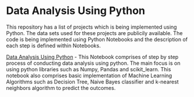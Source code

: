 # Data Analysis Using Python

This repository has a list of projects which is being implemented using Python. The data sets used for these projects are publicily available.
The code is being implemented using Python Notebooks and the description of each step is defined within Notebooks.

[Data Analysis Using Python](https://github.com/aashisharora13/Data-Analysis-Using-Python/blob/main/Hands-on%20Data%20Analysis%20with%20Python.ipynb) - This Notebook comprises of step by step process of conducting data analysis using python. The main focus is on using python libraries such as Numpy, Pandas and scikit_learn. This notebook also comprises basic implementation of Machine Learning Algorithms such as Decision Tree, Naive Bayes classifier and k-nearest neighbors algorithm to predict the outcomes.
